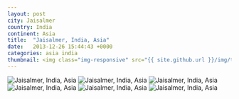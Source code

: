 ```yaml
---
layout: post
city: Jaisalmer
country: India
continent: Asia
title:  "Jaisalmer, India, Asia"
date:   2013-12-26 15:44:43 +0000
categories: asia india
thumbnail: <img class="img-responsive" src="{{ site.github.url }}/img/thumbnails/jaisalmer-6.jpg" alt="Jaisalmer India" />
---
```


<div class="img-container">
	<img class="img-responsive" src="{{ site.github.url }}/img/countries/india/jaisalmer-1.jpg" alt="Jaisalmer, India, Asia"/>
	<img class="img-responsive" src="{{ site.github.url }}/img/countries/india/jaisalmer-2.jpg" alt="Jaisalmer, India, Asia"/>
	<img class="img-responsive" src="{{ site.github.url }}/img/countries/india/jaisalmer-3.jpg" alt="Jaisalmer, India, Asia"/>
	<img class="img-responsive" src="{{ site.github.url }}/img/countries/india/jaisalmer-4.jpg" alt="Jaisalmer, India, Asia"/>
	<img class="img-responsive" src="{{ site.github.url }}/img/countries/india/jaisalmer-5.jpg" alt="Jaisalmer, India, Asia"/>
	<img class="img-responsive" src="{{ site.github.url }}/img/countries/india/jaisalmer-6.jpg" alt="Jaisalmer, India, Asia"/>
</div>

